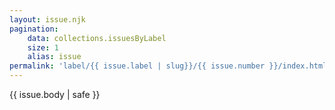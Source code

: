 ```yaml
---
layout: issue.njk
pagination:
    data: collections.issuesByLabel
    size: 1
    alias: issue
permalink: 'label/{{ issue.label | slug}}/{{ issue.number }}/index.html'
---
```


{{ issue.body | safe }}
